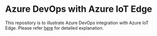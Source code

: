 # Azure DevOps with Azure IoT Edge
This repository is to illustrate Azure DevOps integration with Azure IoT Edge. Please refer [here](https://medium.com/@guangyingtgy/azure-iot-edge-with-azure-devops-manage-intelligent-edge-devices-with-automated-pipeline-bd98d9388b) for detailed explanation.
